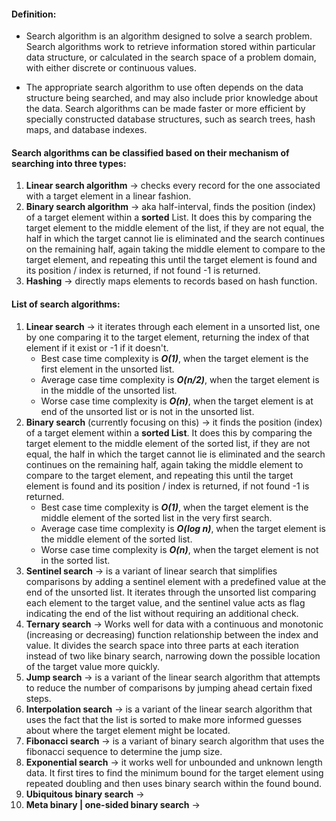  #### Definition:
 - Search algorithm is an algorithm designed to solve a search problem. Search algorithms work to retrieve information stored within particular data structure, or calculated in the search space of a problem domain, with either discrete or continuous values. 
  
 - The appropriate search algorithm to use often depends on the data structure being searched, and may also include prior knowledge about the data. Search algorithms can be made faster or more efficient by specially constructed database structures, such as search trees, hash maps, and database indexes.

#### Search algorithms can be classified based on their mechanism of searching into three types:
1. **Linear search algorithm** -> checks every record for the one associated with a target element in a linear fashion.
2. **Binary search algorithm** -> aka half-interval, finds the position (index) of a target element within a **sorted** List. It does this by comparing the target element to the middle element of the list, if they are not equal, the half in which the target cannot lie is eliminated and the search continues on the remaining half, again taking the middle element to compare to the target element, and repeating this until the target element is found and its position / index is returned, if not found -1 is returned.
3. **Hashing** -> directly maps elements to records based on hash function.

#### List of search algorithms:
1. **Linear search** -> it iterates through each element in a unsorted list, one by one comparing it to the target element, returning the index of that element if it exist or -1 if it doesn't. 
   - Best case time complexity is ***O(1)***, when the target element is the first element in the unsorted list. 
   - Average case time complexity is ***O(n/2)***, when the target element is in the middle of the unsorted list. 
   - Worse case time complexity is ***O(n)***, when the target element is at end of the unsorted list or is not in the unsorted list.
2. **Binary search** (currently focusing on this) -> it finds the position (index) of a target element within a **sorted List**. It does this by comparing the target element to the middle element of the sorted list, if they are not equal, the half in which the target cannot lie is eliminated and the search continues on the remaining half, again taking the middle element to compare to the target element, and repeating this until the target element is found and its position / index is returned, if not found -1 is returned.
   -  Best case time complexity is ***O(1)***, when the target element is the middle element of the sorted list in the very first search. 
   -  Average case time complexity is ***O(log n)***, when the target element is the middle element of the sorted list. 
   -  Worse case time complexity is ***O(n)***, when the target element is not in the sorted list.
3. **Sentinel search** -> is a variant of linear search that simplifies comparisons by adding a sentinel element with a predefined value at the end of the unsorted list. It iterates through the unsorted list comparing each element to the target value, and the sentinel value acts as flag indicating the end of the list without requiring an additional check.
4. **Ternary search** -> Works well for data with a continuous and monotonic (increasing or decreasing) function relationship between the index and value. It divides the search space into three parts at each iteration instead of two like binary search, narrowing down the possible location of the target value more quickly.
5. **Jump search** -> is a variant of the linear search algorithm that attempts to reduce the number of comparisons by jumping ahead certain fixed steps. 
6. **Interpolation search** -> is a variant of the linear search algorithm that uses the fact that the list is sorted to make more informed guesses about where the target element might be located.
7. **Fibonacci search** -> is a variant of binary search algorithm that uses the fibonacci sequence to determine the jump size.
8. **Exponential search** -> it works well for unbounded and unknown length data. It first tires to find the minimum bound for the target element using repeated doubling and then uses binary search within the found bound.
9.  **Ubiquitous binary search** ->
10. **Meta binary | one-sided binary search** ->

